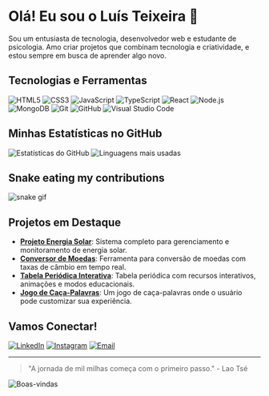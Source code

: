 # Olá! Eu sou o Luís Teixeira 👋

Sou um entusiasta de tecnologia, desenvolvedor web e estudante de psicologia. Amo criar projetos que combinam tecnologia e criatividade, e estou sempre em busca de aprender algo novo.

## Tecnologias e Ferramentas

![HTML5](https://img.shields.io/badge/-HTML5-E34F26?style=flat&logo=html5&logoColor=white)
![CSS3](https://img.shields.io/badge/-CSS3-1572B6?style=flat&logo=css3&logoColor=white)
![JavaScript](https://img.shields.io/badge/-JavaScript-F7DF1E?style=flat&logo=javascript&logoColor=white)
![TypeScript](https://img.shields.io/badge/-TypeScript-3178C6?style=flat&logo=typescript&logoColor=white)
![React](https://img.shields.io/badge/-React-61DAFB?style=flat&logo=react&logoColor=white)
![Node.js](https://img.shields.io/badge/-Node.js-339933?style=flat&logo=node.js&logoColor=white)
![MongoDB](https://img.shields.io/badge/-MongoDB-47A248?style=flat&logo=mongodb&logoColor=white)
![Git](https://img.shields.io/badge/-Git-F05032?style=flat&logo=git&logoColor=white)
![GitHub](https://img.shields.io/badge/-GitHub-181717?style=flat&logo=github&logoColor=white)
![Visual Studio Code](https://img.shields.io/badge/-VS%20Code-007ACC?style=flat&logo=visual-studio-code&logoColor=white)

## Minhas Estatísticas no GitHub

![Estatísticas do GitHub](https://github-readme-stats.vercel.app/api?username=LuisT-ls&show_icons=true&theme=radical)
![Linguagens mais usadas](https://github-readme-stats.vercel.app/api/top-langs/?username=LuisT-ls&layout=compact&theme=radical)

## Snake eating my contributions

![snake gif](https://github.com/LuisT-ls/LuisT-ls/blob/output/github-contribution-grid-snake.svg)

## Projetos em Destaque

- [**Projeto Energia Solar**](https://github.com/LuisT-ls/Projeto-Energia-Solar): Sistema completo para gerenciamento e monitoramento de energia solar.
- [**Conversor de Moedas**](https://github.com/LuisT-ls/conversor-de-moedas): Ferramenta para conversão de moedas com taxas de câmbio em tempo real.
- [**Tabela Periódica Interativa**](https://github.com/LuisT-ls/tabela-periodica): Tabela periódica com recursos interativos, animações e modos educacionais.
- [**Jogo de Caça-Palavras**](https://github.com/LuisT-ls/caca-palavras): Um jogo de caça-palavras onde o usuário pode customizar sua experiência.

## Vamos Conectar!

[![LinkedIn](https://img.shields.io/badge/LinkedIn-0077B5?style=for-the-badge&logo=linkedin&logoColor=white)](https://www.linkedin.com/in/luis-tei/)
[![Instagram](https://img.shields.io/badge/Instagram-E4405F?style=for-the-badge&logo=instagram&logoColor=white)](https://www.instagram.com/luis.tei)
[![Email](https://img.shields.io/badge/Email-D14836?style=for-the-badge&logo=gmail&logoColor=white)](mailto:luishg213@outlook.com)

---

> "A jornada de mil milhas começa com o primeiro passo." - Lao Tsé

![Boas-vindas](https://media.giphy.com/media/dzaUX7CAG0Ihi/giphy.gif)
